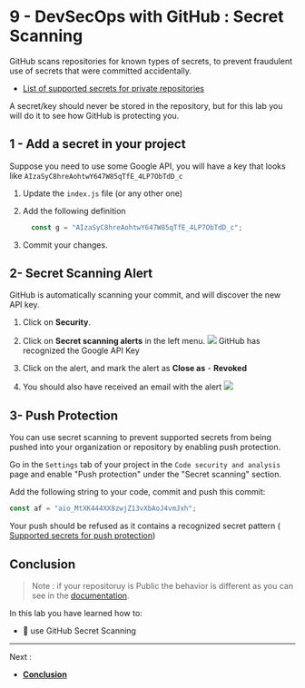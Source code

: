 # 9 - DevSecOps with GitHub : Secret Scanning

GitHub scans repositories for known types of secrets, to prevent fraudulent use of secrets that were committed accidentally.

- [List of supported secrets for private repositories](https://docs.github.com/en/enterprise-cloud@latest/code-security/secret-scanning/secret-scanning-partners#list-of-supported-secrets-for-private-repositories)


A secret/key should never be stored in the repository, but for this lab you will do it to see how GitHub is protecting you.


## 1 - Add a secret in your project

Suppose you need to use some Google API, you will have a key that looks like `AIzaSyC8hreAohtwY647W85qTfE_4LP7ObTdD_c`


1. Update the `index.js` file (or any other one)

2. Add the following definition
    ```js
      const g = "AIzaSyC8hreAohtwY647W85qTfE_4LP7ObTdD_c";
    ```


3. Commit your changes.

## 2- Secret Scanning Alert

GitHub is automatically scanning your commit, and will discover the new API key.

1. Click on **Security**.

2. Click on **Secret scanning alerts** in the left menu.
![](../images/img-043.png)
GitHub has recognized the Google API Key

3. Click on the alert, and mark the alert as **Close as** - **Revoked**



4. You should also have received an email with the alert
![](../images/img-042.png)


## 3- Push Protection

You can use secret scanning to prevent supported secrets from being pushed into your organization or repository by enabling push protection.

Go in the `Settings` tab of your project in the `Code security and analysis` page and enable "Push protection"  under the "Secret scanning" section.

Add the following string to your code, commit and push this commit:

```js
const af = "aio_MtXK444XX8zwjZ13vXbAoJ4vmJxh";
```

Your push should be refused as it contains a recognized secret pattern ( [Supported secrets for push protection](https://docs.github.com/en/enterprise-cloud@latest/code-security/secret-scanning/secret-scanning-patterns#supported-secrets-for-push-protection))

## Conclusion

> Note : if your repositoruy is Public the behavior is different as you can see in the [documentation](https://docs.github.com/en/enterprise-cloud@latest/code-security/secret-scanning/about-secret-scanning#about-secret-scanning-for-public-repositories).


In this lab you have learned how to:

- 👏 use GitHub Secret Scanning 

---

Next : 
  - **[Conclusion](099-conclusion.md)**
